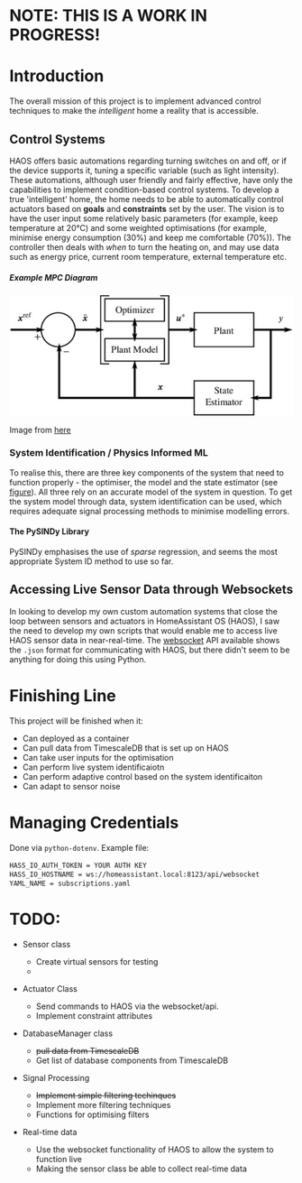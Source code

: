 # NOTE: THIS IS A WORK IN PROGRESS!



# Introduction
The overall mission of this project is to implement advanced control techniques to make the *intelligent* home a reality that is accessible. 

## Control Systems
HAOS offers basic automations regarding turning switches on and off, or if the device supports it, tuning a specific variable (such as light intensity). These automations, although user friendly and fairly effective, have only the capabilities to implement condition-based control systems. To develop a true 'intelligent' home, the home needs to be able to automatically control actuators based on **goals** and **constraints** set by the user. The vision is to have the user input some relatively basic parameters (for example, keep temperature at 20°C) and some weighted optimisations (for example, minimise energy consumption (30%) and keep me comfortable (70%)). The controller then deals with _when_ to turn the heating on, and may use data such as energy price, current room temperature, external temperature etc. 

##### Example MPC Diagram
![Example MPC Diagram](assets/MPC_bd.jpg)

Image from [here](https://www.researchgate.net/publication/317881347_ICONE23-1934_A_FORMULATION_OF_ROD_BASED_NONLINEAR_MODEL_PREDICTIVE_CONTROL_OF_NUCLEAR_REACTION_WITH_TEMPERATURE_EFFECTS_AND_XENON_POISONING/figures?lo=1)

### System Identification / Physics Informed ML
To realise this, there are three key components of the system that need to function properly - the optimiser, the model and the state estimator (see [figure](#example-mpc-diagram)). All three rely on an accurate model of the system in question. To get the system model through data, system identification can be used, which requires adequate signal processing methods to minimise modelling errors. 

#### The PySINDy Library
PySINDy emphasises the use of _sparse_ regression, and seems the most appropriate System ID method to use so far. 



## Accessing Live Sensor Data through Websockets
In looking to develop my own custom automation systems that close the loop between sensors and actuators in HomeAssistant OS (HAOS), I saw the need to develop my own scripts that would enable me to access live HAOS sensor data in near-real-time. The [websocket](https://developers.home-assistant.io/docs/api/websocket/#validate-config) API available shows the `.json` format for communicating with HAOS, but there didn't seem to be anything for doing this using Python. 


# Finishing Line
This project will be finished when it:
- Can deployed as a container
- Can pull data from TimescaleDB that is set up on HAOS
- Can take user inputs for the optimisation
- Can perform live system identificaiotn
- Can perform adaptive control based on the system identificaiton
- Can adapt to sensor noise

<!-- # Intended Use
To be able to effectively interact with HAOS via Python scripts for advanced automation procedures. Although `.yaml` files can be used to create useful automations, it may be that more advanced automations should be developed, and for the processing to occur outside of HAOS. This set of scripts is intended to make the interplay between HAOS and some other techniques easier. -->

# Managing Credentials

Done via `python-dotenv`. Example file:
```
HASS_IO_AUTH_TOKEN = YOUR AUTH KEY
HASS_IO_HOSTNAME = ws://homeassistant.local:8123/api/websocket
YAML_NAME = subscriptions.yaml
```

# TODO:
- Sensor class
    - Create virtual sensors for testing
    - 

- Actuator Class
    - Send commands to HAOS via the websocket/api.
    - Implement constraint attributes

- DatabaseManager class
    - ~~pull data from TimescaleDB~~
    - Get list of database components from TimescaleDB

- Signal Processing
    - ~~Implement simple filtering techinques~~
    - Implement more filtering techniques
    - Functions for optimising filters

- Real-time data
    - Use the websocket functionality of HAOS to allow the system to function live
    - Making the sensor class be able to collect real-time data

